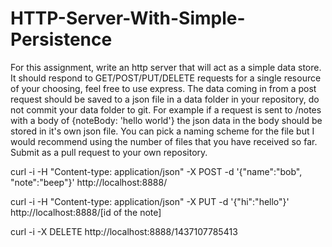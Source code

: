 # HTTP-Server-With-Simple-Persistence

For this assignment, write an http server that will act as a simple data store. It should respond to GET/POST/PUT/DELETE requests for a single resource of your choosing, feel free to use express. The data coming in from a post request should be saved to a json file in a data folder in your repository, do not commit your data folder to git. For example if a request is sent to /notes with a body of {noteBody: 'hello world'} the json data in the body should be stored in it's own json file. You can pick a naming scheme for the file but I would recommend using the number of files that you have received so far. Submit as a pull request to your own repository.

curl -i -H "Content-type: application/json" -X POST -d '{"name":"bob", "note":"beep"}' http://localhost:8888/

curl -i -H "Content-type: application/json" -X PUT -d '{"hi":"hello"}' http://localhost:8888/[id of the note]

curl -i -X DELETE http://localhost:8888/1437107785413

